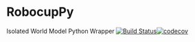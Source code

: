 # RobocupPy
Isolated World Model Python Wrapper
[![Build Status](https://travis-ci.org/SD-Group-17/RobocupPy.svg?branch=IsolatedTest)](https://travis-ci.org/SD-Group-17/RobocupPy)[![codecov](https://codecov.io/gh/SD-Group-17/RobocupPy/branch/IsolatedTest/graph/badge.svg?token=1T2PY0H5MM)](https://codecov.io/gh/SD-Group-17/RobocupPy)
